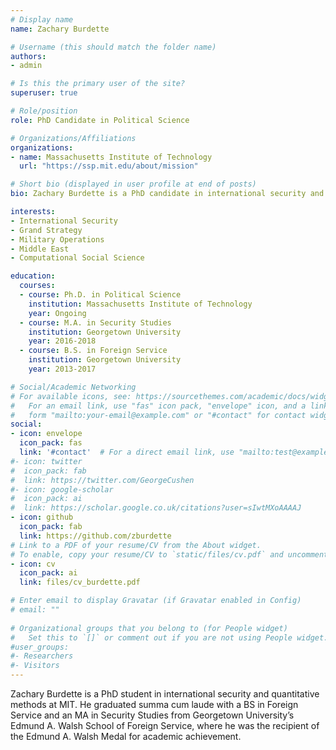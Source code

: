 ```yaml
---
# Display name
name: Zachary Burdette

# Username (this should match the folder name)
authors:
- admin

# Is this the primary user of the site?
superuser: true

# Role/position
role: PhD Candidate in Political Science

# Organizations/Affiliations
organizations:
- name: Massachusetts Institute of Technology
  url: "https://ssp.mit.edu/about/mission"

# Short bio (displayed in user profile at end of posts)
bio: Zachary Burdette is a PhD candidate in international security and quantitative methods at MIT.

interests:
- International Security
- Grand Strategy
- Military Operations
- Middle East
- Computational Social Science

education:
  courses:
  - course: Ph.D. in Political Science
    institution: Massachusetts Institute of Technology
    year: Ongoing
  - course: M.A. in Security Studies
    institution: Georgetown University
    year: 2016-2018
  - course: B.S. in Foreign Service
    institution: Georgetown University
    year: 2013-2017

# Social/Academic Networking
# For available icons, see: https://sourcethemes.com/academic/docs/widgets/#icons
#   For an email link, use "fas" icon pack, "envelope" icon, and a link in the
#   form "mailto:your-email@example.com" or "#contact" for contact widget.
social:
- icon: envelope
  icon_pack: fas
  link: '#contact'  # For a direct email link, use "mailto:test@example.org".
#- icon: twitter
#  icon_pack: fab
#  link: https://twitter.com/GeorgeCushen
#- icon: google-scholar
#  icon_pack: ai
#  link: https://scholar.google.co.uk/citations?user=sIwtMXoAAAAJ
- icon: github
  icon_pack: fab
  link: https://github.com/zburdette
# Link to a PDF of your resume/CV from the About widget.
# To enable, copy your resume/CV to `static/files/cv.pdf` and uncomment the lines below.  
- icon: cv
  icon_pack: ai
  link: files/cv_burdette.pdf

# Enter email to display Gravatar (if Gravatar enabled in Config)
# email: ""
  
# Organizational groups that you belong to (for People widget)
#   Set this to `[]` or comment out if you are not using People widget.  
#user_groups:
#- Researchers
#- Visitors
---
```


Zachary Burdette is a PhD student in international security and quantitative methods at MIT. He graduated summa cum laude with a BS in Foreign Service and an MA in Security Studies from Georgetown University’s Edmund A. Walsh School of Foreign Service, where he was the recipient of the Edmund A. Walsh Medal for academic achievement.

